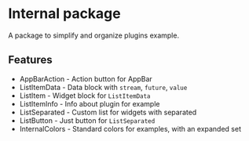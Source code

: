# Internal package

A package to simplify and organize plugins example.

## Features

* AppBarAction - Action button for AppBar
* ListItemData - Data block with `stream`, `future`, `value`
* ListItem - Widget block for `ListItemData`
* ListItemInfo - Info about plugin for example
* ListSeparated - Custom list for widgets with separated
* ListButton - Just button for `ListSeparated`
* InternalColors - Standard colors for examples, with an expanded set
